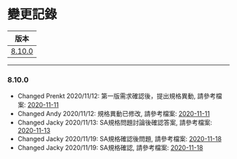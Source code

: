 變更記錄
===
| 版本 |
| :---: |
| [8.10.0](#v8_10_0) |

***
### <a id='v8_10_0'></a>8.10.0


* Changed Prenkt 2020/11/12: 第一版需求確認後，提出規格異動, 請參考檔案: [2020-11-11][2020-11-11]
* Changed Andy 2020/11/12: 規格異動已修改, 請參考檔案: [2020-11-11][2020-11-11]
* Changed Jacky 2020/11/13: SA規格問題討論後確認答案, 請參考檔案: [2020-11-13][2020-11-13]
* Changed Jacky 2020/11/19: SA規格確認後問題, 請參考檔案: [2020-11-18][2020-11-18]
* Changed Jacky 2020/11/19: SA規格確認, 請參考檔案: [2020-11-18][2020-11-18]




<!-- 超連結 -->
[2020-11-11]: 2020-11-11.md "欄位說明/主旨內文"
[2020-11-13]: 2020-11-13.md "SA規格問題討論後確認答案"
[2020-11-18]: 2020-11-18.md "SA規格問題第二版"
